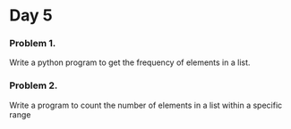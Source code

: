 # Day 5

### Problem 1.
Write a python program to get the frequency of elements in a list.

### Problem 2.
Write a program to count the number of elements in a list within a specific range
